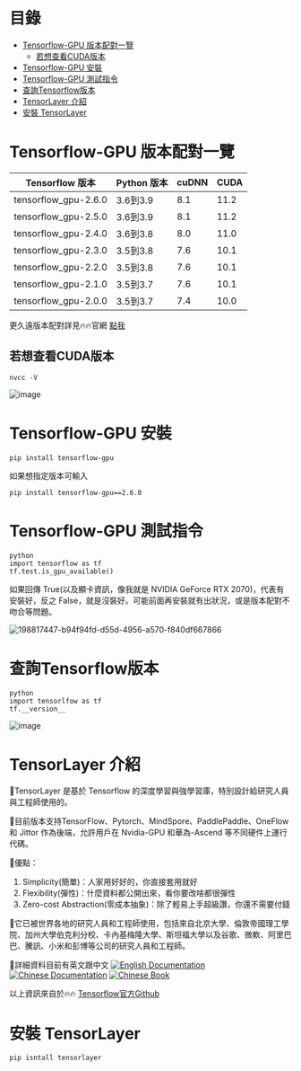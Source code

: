 # 目錄
* [Tensorflow-GPU 版本配對一覽](#tensorflow-gpu-版本配對一覽)
    * [若想查看CUDA版本](#若想查看cuda版本) 
* [Tensorflow-GPU 安裝](#tensorflow-gpu-安裝)
* [Tensorflow-GPU 測試指令](#tensorflow-gpu-測試指令)
* [查詢Tensorflow版本](#查詢tensorflow版本)
* [TensorLayer 介紹](#tensorlayer-介紹)
* [安裝 TensorLayer](#安裝-tensorlayer)

# Tensorflow-GPU 版本配對一覽
|    Tensorflow 版本    | Python 版本 | cuDNN | CUDA |
|----------------------|-------------|-------|------|
| tensorflow_gpu-2.6.0 | 3.6到3.9 | 8.1 | 11.2 |
| tensorflow_gpu-2.5.0 | 3.6到3.9 | 8.1 | 11.2 |
| tensorflow_gpu-2.4.0 | 3.6到3.8 | 8.0 | 11.0 |
| tensorflow_gpu-2.3.0 | 3.5到3.8 | 7.6 | 10.1 |
| tensorflow_gpu-2.2.0 | 3.5到3.8 | 7.6 | 10.1 |
| tensorflow_gpu-2.1.0 | 3.5到3.7 | 7.6 | 10.1 |
| tensorflow_gpu-2.0.0 | 3.5到3.7 | 7.4 | 10.0 |

更久遠版本配對詳見🔥🔥官網 [點我](https://tensorflow.google.cn/install/source_windows#gpu)

## 若想查看CUDA版本
    nvcc -V
![image](https://user-images.githubusercontent.com/46515944/198818059-605804d4-630e-4c35-b359-0ec494ee6207.png)

# Tensorflow-GPU 安裝
    pip install tensorflow-gpu    
 如果想指定版本可輸入
 
    pip install tensorflow-gpu==2.6.0
 

# Tensorflow-GPU 測試指令
    python
    import tensorflow as tf
    tf.test.is_gpu_available()
 
 如果回傳 True(以及顯卡資訊，像我就是 NVIDIA GeForce RTX 2070)，代表有安裝好，反之 False，就是沒裝好。可能前面再安裝就有出狀況，或是版本配對不吻合等問題。
 
![198817447-b94f94fd-d55d-4956-a570-f840df667866](https://user-images.githubusercontent.com/46515944/198817536-a89a44d7-3ebe-4c36-a681-2ff15e9ecff9.png)

# 查詢Tensorflow版本
    python 
    import tensorlfow as tf
    tf.__version__
    
![image](https://user-images.githubusercontent.com/46515944/198817509-a70bb29f-d3e1-4abf-bc3f-4f5f1c714ef4.png)

# TensorLayer 介紹
📌TensorLayer 是基於 Tensorflow 的深度學習與強學習庫，特別設計給研究人員與工程師使用的。

📌目前版本支持TensorFlow、Pytorch、MindSpore、PaddlePaddle、OneFlow 和 Jittor 作為後端，允許用戶在 Nvidia-GPU 和華為-Ascend 等不同硬件上運行代碼。

📌優點：
1. Simplicity(簡單)：人家用好好的，你直接套用就好
2. Flexibility(彈性)：什麼資料都公開出來，看你要改啥都很彈性
3. Zero-cost Abstraction(零成本抽象)：除了輕易上手超級讚，你還不需要付錢

📌它已被世界各地的研究人員和工程師使用，包括來自北京大學、倫敦帝國理工學院、加州大學伯克利分校、卡內基梅隆大學、斯坦福大學以及谷歌、微軟、阿里巴巴、騰訊、小米和彭博等公司的研究人員和工程師。

📌詳細資料目前有英文跟中文
[![English Documentation](https://img.shields.io/badge/documentation-english-blue.svg)](https://tensorlayer.readthedocs.io/)
[![Chinese Documentation](https://img.shields.io/badge/documentation-%E4%B8%AD%E6%96%87-blue.svg)](https://tensorlayercn.readthedocs.io/)
[![Chinese Book](https://img.shields.io/badge/book-%E4%B8%AD%E6%96%87-blue.svg)](http://www.broadview.com.cn/book/5059/)

以上資訊來自於🔥🔥 [Tensorflow官方Github](https://github.com/tensorlayer/tensorlayer)

# 安裝 TensorLayer
    pip isntall tensorlayer
